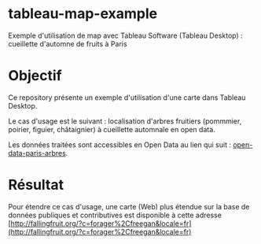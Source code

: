 # tableau-map-example
Exemple d'utilisation de map avec Tableau Software (Tableau Desktop) : cueillette d'automne de fruits à Paris

# Objectif
Ce repository présente un exemple d'utilisation d'une carte dans Tableau Desktop.

Le cas d'usage est le suivant : localisation d'arbres fruitiers (pommmier, poirier, figuier, châtaignier) à cueillette automnale en open data.

Les données traitées sont accessibles en Open Data au lien qui suit : [open-data-paris-arbres](https://opendata.paris.fr/explore/dataset/les-arbres/export/?disjunctive.typeemplacement&disjunctive.arrondissement&disjunctive.libellefrancais&disjunctive.genre&disjunctive.espece&disjunctive.varieteoucultivar&disjunctive.stadedeveloppement&disjunctive.remarquable
).

# Résultat





Pour étendre ce cas d'usage, une carte (Web) plus étendue sur la base de données publiques et contributives est disponible à cette adresse [http://fallingfruit.org/?c=forager%2Cfreegan&locale=fr](http://fallingfruit.org/?c=forager%2Cfreegan&locale=fr)
